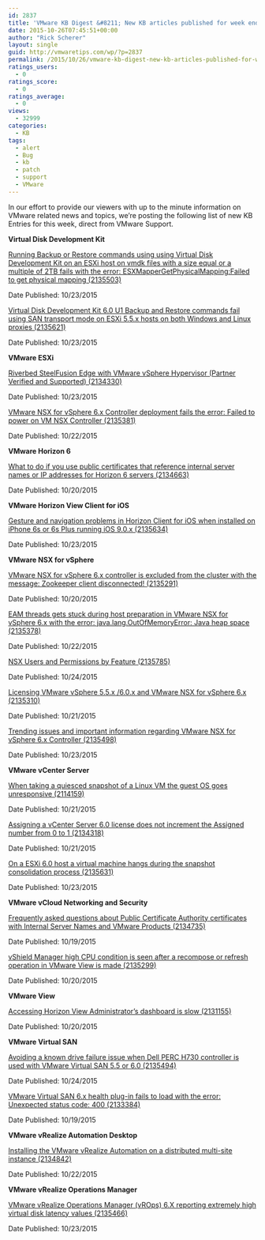 ```yaml
---
id: 2837
title: 'VMware KB Digest &#8211; New KB articles published for week ending 10/24/15'
date: 2015-10-26T07:45:51+00:00
author: "Rick Scherer"
layout: single
guid: http://vmwaretips.com/wp/?p=2837
permalink: /2015/10/26/vmware-kb-digest-new-kb-articles-published-for-week-ending-102415/
ratings_users:
  - 0
ratings_score:
  - 0
ratings_average:
  - 0
views:
  - 32999
categories:
  - KB
tags:
  - alert
  - Bug
  - kb
  - patch
  - support
  - VMware
---
```

In our effort to provide our viewers with up to the minute information on VMware related news and topics, we&#8217;re posting the following list of new KB Entries for this week, direct from VMware Support.

<!--more-->

**Virtual Disk Development Kit**
  
[Running Backup or Restore commands using using Virtual Disk Development Kit on an ESXi host on vmdk files with a size equal or a multiple of 2TB fails with the error: ESXMapperGetPhysicalMapping:Failed to get physical mapping (2135503)](http://vmw.re/1LX4b8F)
  
Date Published: 10/23/2015
  
[Virtual Disk Development Kit 6.0 U1 Backup and Restore commands fail using SAN transport mode on ESXi 5.5.x hosts on both Windows and Linux proxies (2135621)](http://vmw.re/1LX4b8G)
  
Date Published: 10/23/2015

**VMware ESXi**
  
[Riverbed SteelFusion Edge with VMware vSphere Hypervisor (Partner Verified and Supported) (2134330)](http://vmw.re/1k4RjlX)
  
Date Published: 10/23/2015
  
[VMware NSX for vSphere 6.x Controller deployment fails the error: Failed to power on VM NSX Controller (2135381)](http://vmw.re/1LX49h4)
  
Date Published: 10/22/2015

**VMware Horizon 6**
  
[What to do if you use public certificates that reference internal server names or IP addresses for Horizon 6 servers (2134663)](http://vmw.re/1LX49h5)
  
Date Published: 10/20/2015

**VMware Horizon View Client for iOS**
  
[Gesture and navigation problems in Horizon Client for iOS when installed on iPhone 6s or 6s Plus running iOS 9.0.x (2135634)](http://vmw.re/1LX4b8J)
  
Date Published: 10/23/2015

**VMware NSX for vSphere**
  
[VMware NSX for vSphere 6.x controller is excluded from the cluster with the message: Zookeeper client disconnected! (2135291)](http://vmw.re/1LX49h6)
  
Date Published: 10/20/2015
  
[EAM threads gets stuck during host preparation in VMware NSX for vSphere 6.x with the error: java.lang.OutOfMemoryError: Java heap space (2135378)](http://vmw.re/1k4RlKF)
  
Date Published: 10/22/2015
  
[NSX Users and Permissions by Feature (2135785)](http://vmw.re/1LX4b8O)
  
Date Published: 10/24/2015
  
[Licensing VMware vSphere 5.5.x /6.0.x and VMware NSX for vSphere 6.x (2135310)](http://vmw.re/1k4Rjm4)
  
Date Published: 10/21/2015
  
[Trending issues and important information regarding VMware NSX for vSphere 6.x Controller (2135498)](http://vmw.re/1LX49h9)
  
Date Published: 10/23/2015

**VMware vCenter Server**
  
[When taking a quiesced snapshot of a Linux VM the guest OS goes unresponsive (2114159)](http://vmw.re/1k4RlKG)
  
Date Published: 10/21/2015
  
[Assigning a vCenter Server 6.0 license does not increment the Assigned number from 0 to 1 (2134318)](http://vmw.re/1LX49ha)
  
Date Published: 10/21/2015
  
[On a ESXi 6.0 host a virtual machine hangs during the snapshot consolidation process (2135631)](http://vmw.re/1k4Rjm5)
  
Date Published: 10/23/2015

**VMware vCloud Networking and Security**
  
[Frequently asked questions about Public Certificate Authority certificates with Internal Server Names and VMware Products (2134735)](http://vmw.re/1MBKvDF)
  
Date Published: 10/19/2015
  
[vShield Manager high CPU condition is seen after a recompose or refresh operation in VMware View is made (2135299)](http://vmw.re/1k4RlKH)
  
Date Published: 10/20/2015

**VMware View**
  
[Accessing Horizon View Administrator’s dashboard is slow (2131155)](http://vmw.re/1LX4bp2)
  
Date Published: 10/20/2015

**VMware Virtual SAN**
  
[Avoiding a known drive failure issue when Dell PERC H730 controller is used with VMware Virtual SAN 5.5 or 6.0 (2135494)](http://vmw.re/1k4RlKJ)
  
Date Published: 10/24/2015
  
[VMware Virtual SAN 6.x health plug-in fails to load with the error: Unexpected status code: 400 (2133384)](http://vmw.re/1LX4bp3)
  
Date Published: 10/19/2015

**VMware vRealize Automation Desktop**
  
[Installing the VMware vRealize Automation on a distributed multi-site instance (2134842)](http://vmw.re/1k4Rjm6)
  
Date Published: 10/22/2015

**VMware vRealize Operations Manager**
  
[VMware vRealize Operations Manager (vROps) 6.X reporting extremely high virtual disk latency values (2135466)](http://vmw.re/1LX4bp6)
  
Date Published: 10/23/2015